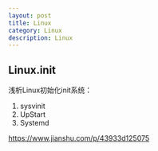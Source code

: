 ```yaml
---
layout: post
title: Linux
category: Linux
description: Linux
---
```


## Linux.init

浅析Linux初始化init系统：
1. sysvinit
2. UpStart
3. Systemd

https://www.jianshu.com/p/43933d125075